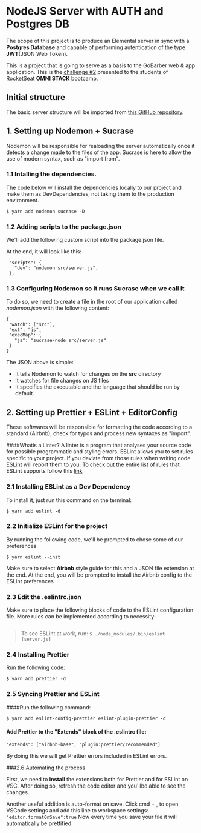 # NodeJS Server with AUTH and Postgres DB

The scope of this project is to produce an Elemental server in sync with a **Postgres Database** and capable of performing autentication of the type **JWT**(JSON Web Token).

This is a project that is going to serve as a basis to the GoBarber web & app application. This is the [challenge #2](https://github.com/Rocketseat/bootcamp-gostack-desafio-02/blob/master/README.md#desafio-02-iniciando-aplica%C3%A7%C3%A3o) presented to the students of RocketSeat **OMNI STACK** bootcamp.

## Initial structure

The basic server structure will be imported from [this GitHub repository](https://github.com/Jeandcc/Elemental-NodeJS-Server).

## 1. Setting up Nodemon + Sucrase

Nodemon will be responsible for realoading the server automatically once it detects a change made to the files of the app. Sucrase is here to allow the use of modern syntax, such as "import from".

### 1.1 Intalling the dependencies.

The code below will install the dependencies locally to our project and make them as DevDependencies, not taking them to the production environment.

`$ yarn add nodemon sucrase -D`

### 1.2 Adding scripts to the package.json

We'll add the following custom script into the package.json file.

At the end, it will look like this:

```
 "scripts": {
   "dev": "nodemon src/server.js",
 },
```

### 1.3 Configuring Nodemon so it runs Sucrase when we call it

To do so, we need to create a file in the root of our application called _nodemon.json_ with the following content:

```
{
 "watch": ["src"],
 "ext": "js",
 "execMap": {
   "js": "sucrase-node src/server.js"
 }
}
```

The JSON above is simple:

-   It tells Nodemon to watch for changes on the **src** directory
-   It watches for file changes on JS files
-   It specifies the executable and the language that should be run by default.

## 2. Setting up Prettier + ESLint + EditorConfig

These softwares will be responsible for formatting the code according to a standard (Airbnb), check for typos and process new syntaxes as "import".

####Whatis a Linter?
A linter is a program that analyses your source code for possible programmatic and styling errors. ESLint allows you to set rules specific to your project. If you deviate from those rules when writing code ESLint will report them to you. To check out the entire list of rules that ESLint supports follow this [link](https://eslint.org/docs/rules/)

### 2.1 Installing ESLint as a Dev Dependency

To install it, just run this command on the terminal:

`$ yarn add eslint -d`

### 2.2 Initialize ESLint for the project

By running the following code, we'll be prompted to chose some of our preferences

`$ yarn eslint --init`

Make sure to select **Airbnb** style guide for this and a JSON file extension at the end. At the end, you will be prompted to install the Airbnb config to the ESLint preferences

### 2.3 Edit the .eslintrc.json

Make sure to place the following blocks of code to the ESLint configuration file. More rules can be implemented according to necessity:

```

```

> To see ESLint at work, run: `$ ./node_modules/.bin/eslint [server.js]`

### 2.4 Installing Prettier

Run the following code:

`$ yarn add prettier -d`

### 2.5 Syncing Prettier and ESLint

####Run the following command:

`$ yarn add eslint-config-prettier eslint-plugin-prettier -d`

#### Add Prettier to the "Extends" block of the .eslintrc file:

`"extends": ["airbnb-base", "plugin:prettier/recommended"]`

By doing this we will get Prettier errors included in ESLint errors.

###2.6 Automating the process

First, we need to **install** the extensions both for Prettier and for ESLint on VSC. After doing so, refresh the code editor and you'llbe able to see the changes.

Another useful addition is auto-format on save. Click cmd + , to open VSCode settings and add this line to workspace settings: `"editor.formatOnSave":true`
Now every time you save your file it will automatically be prettified.
